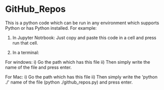 # GitHub_Repos

This is a python code which can be run in any environment which supports Python or has Python installed. For example:

1) In Jupyter Notrbook:
  Just copy and paste this code in a cell and press run that cell.

2) In a terminal:
  
  For windows:
    i) Go the path which has this file
    ii) Then simply write the name of the file and press enter.
  
  For Mac:
    i) Go the path which has this file
    ii) Then simply write the 'python ./' name of the file (python ./github_repos.py) and press enter.
